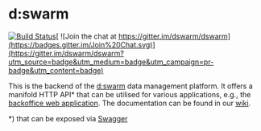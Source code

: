 # d:swarm

[![Build Status](https://www.slub-dresden.de/typo3temp/tx_slubbuildstatus/d%253Aswarm.svg)](https://www.slub-dresden.de/buildstatus/)[ ![Join the chat at https://gitter.im/dswarm/dswarm](https://badges.gitter.im/Join%20Chat.svg)](https://gitter.im/dswarm/dswarm?utm_source=badge&utm_medium=badge&utm_campaign=pr-badge&utm_content=badge)

This is the backend of the [d:swarm](http://dswarm.org) data management platform. It offers a manifold HTTP API* that can be utilised for various applications, e.g., the [backoffice web application](https://github.com/dswarm/dswarm-backoffice-web). The documentation can be found in our [wiki](https://github.com/dswarm/dswarm-documentation/wiki).

*) that can be exposed via [Swagger](http://swagger.io)
